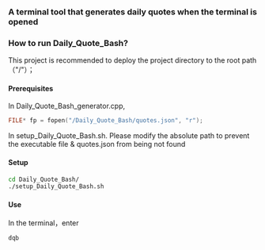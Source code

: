### A terminal tool that generates daily quotes when the terminal is opened

### How to run Daily_Quote_Bash?
This project is recommended to deploy the project directory to the root path （"/"）；

#### Prerequisites
In Daily_Quote_Bash_generator.cpp,
```c++
FILE* fp = fopen("/Daily_Quote_Bash/quotes.json", "r");
```
In setup_Daily_Quote_Bash.sh.
Please modify the absolute path to prevent the executable file & quotes.json from being not found

#### Setup
```bash
cd Daily_Quote_Bash/
./setup_Daily_Quote_Bash.sh
```
#### Use
In the terminal，enter
```bash
dqb
```



  
